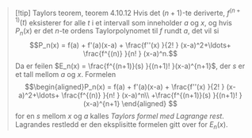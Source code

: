 > [!tip] Taylors teorem, teorem 4.10.12
> Hvis det $(n+1)$-te deriverte, $f^{(n+1)}(t)$ eksisterer for alle $t$ i et intervall som inneholder $a$ og $x$, og hvis $P_n(x)$ er det $n$-te ordens Taylorpolynomet til $f$ rundt $a$, det vil si
> $$P_n(x) = f(a) + f'(a)(x-a) + \frac{f''(x) }{2! } (x-a)^2+\ldots+ \frac{f^{(n)} }{n! } (x-a)^n.$$
>   Da er feilen $E_n(x) = \frac{f^{(n+1)}(s) }{(n+1)! }(x-a)^{n+1}$, der $s$ er et tall mellom $a$ og $x$. Formelen
>   $$\begin{aligned}P_n(x) = f(a) + f'(a)(x-a) + \frac{f''(x) }{2! } (x-a)^2+\ldots+ \frac{f^{(n)} }{n! } (x-a)^n\\ +\frac{f^{(n+1)}(s) }{(n+1)! }(x-a)^{n+1} \end{aligned} $$ for en $s$ mellom $x$ og $a$ kalles *Taylors formel med Lagrange rest*. Lagrandes restledd er den eksplisitte formelen gitt over for $E_n(x)$. 



